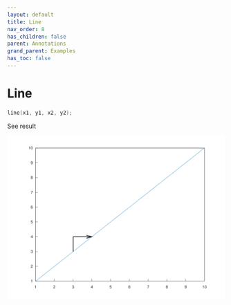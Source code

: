 ```yaml
---
layout: default
title: Line
nav_order: 8
has_children: false
parent: Annotations
grand_parent: Examples
has_toc: false
---
```

# Line

```cpp
line(x1, y1, x2, y2);
```


See result

[![example_line_1](line/line_1.svg)](https://github.com/alandefreitas/matplotplusplus/blob/master/examples/annotations/line/line_1.cpp)






<!-- Generated with mdsplit: https://github.com/alandefreitas/mdsplit -->
